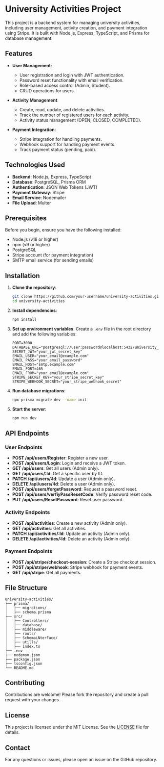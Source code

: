 # University Activities Project

This project is a backend system for managing university activities, including user management, activity creation, and payment integration using Stripe. It is built with Node.js, Express, TypeScript, and Prisma for database management.

## Features

- **User Management**:

  - User registration and login with JWT authentication.
  - Password reset functionality with email verification.
  - Role-based access control (Admin, Student).
  - CRUD operations for users.

- **Activity Management**:

  - Create, read, update, and delete activities.
  - Track the number of registered users for each activity.
  - Activity status management (OPEN, CLOSED, COMPLETED).

- **Payment Integration**:
  - Stripe integration for handling payments.
  - Webhook support for handling payment events.
  - Track payment status (pending, paid).

## Technologies Used

- **Backend**: Node.js, Express, TypeScript
- **Database**: PostgreSQL, Prisma ORM
- **Authentication**: JSON Web Tokens (JWT)
- **Payment Gateway**: Stripe
- **Email Service**: Nodemailer
- **File Upload**: Multer

## Prerequisites

Before you begin, ensure you have the following installed:

- Node.js (v18 or higher)
- npm (v9 or higher)
- PostgreSQL
- Stripe account (for payment integration)
- SMTP email service (for sending emails)

## Installation

1. **Clone the repository**:

   ```bash
   git clone https://github.com/your-username/university-activities.git
   cd university-activities
   ```

2. **Install dependencies**:

   ```bash
   npm install
   ```

3. **Set up environment variables**:
   Create a `.env` file in the root directory and add the following variables:

   ```env
   PORT=3000
   DATABASE_URL="postgresql://user:password@localhost:5432/university_activities"
   SECRET_JWT="your_jwt_secret_key"
   EMAIL_USER="your_email@example.com"
   EMAIL_PASS="your_email_password"
   EMAIL_HOST="smtp.example.com"
   EMAIL_PORT=465
   EMAIL_FROM="your_email@example.com"
   STRIPE_SECRET_KEY="your_stripe_secret_key"
   STRIPE_WEBHOOK_SECRET="your_stripe_webhook_secret"
   ```

4. **Run database migrations**:

   ```bash
   npx prisma migrate dev --name init
   ```

5. **Start the server**:
   ```bash
   npm run dev
   ```

## API Endpoints

### User Endpoints

- **POST /api/users/Register**: Register a new user.
- **POST /api/users/Login**: Login and receive a JWT token.
- **GET /api/users**: Get all users (Admin only).
- **GET /api/users/:Id**: Get a specific user by ID.
- **PATCH /api/users/:Id**: Update a user (Admin only).
- **DELETE /api/users/:Id**: Delete a user (Admin only).
- **POST /api/users/forgetPassword**: Request a password reset.
- **POST /api/users/verfiyPassResetCode**: Verify password reset code.
- **PUT /api/users/ResetPassword**: Reset user password.

### Activity Endpoints

- **POST /api/activities**: Create a new activity (Admin only).
- **GET /api/activities**: Get all activities.
- **PATCH /api/activities/:Id**: Update an activity (Admin only).
- **DELETE /api/activities/:Id**: Delete an activity (Admin only).

### Payment Endpoints

- **POST /api/stripe/checkout-session**: Create a Stripe checkout session.
- **POST /api/stripe/webhook**: Stripe webhook for payment events.
- **GET /api/stripe**: Get all payments.

## File Structure

```
university-activities/
├── prisma/
│   ├── migrations/
│   ├── schema.prisma
├── src/
│   ├── Controllers/
│   ├── database/
│   ├── middleware/
│   ├── routs/
│   ├── SchemaiNterFace/
│   ├── utills/
│   ├── index.ts
├── .env
├── nodemon.json
├── package.json
├── tsconfig.json
└── README.md
```

## Contributing

Contributions are welcome! Please fork the repository and create a pull request with your changes.

## License

This project is licensed under the MIT License. See the [LICENSE](LICENSE) file for details.

## Contact

For any questions or issues, please open an issue on the GitHub repository.
